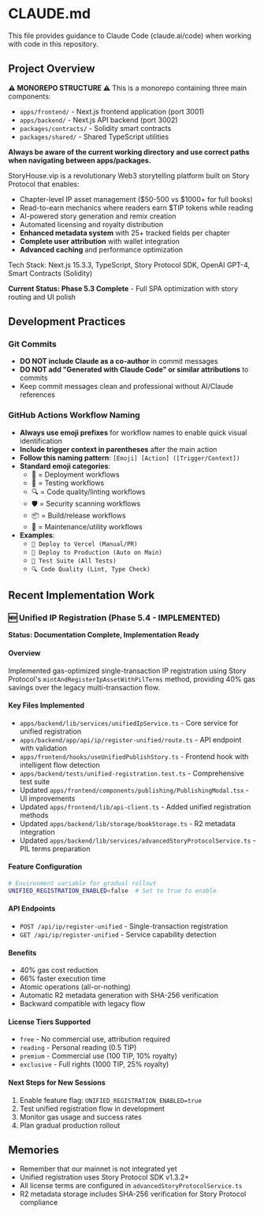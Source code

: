 # CLAUDE.md

This file provides guidance to Claude Code (claude.ai/code) when working with code in this repository.

## Project Overview

**⚠️ MONOREPO STRUCTURE ⚠️**
This is a monorepo containing three main components:
- `apps/frontend/` - Next.js frontend application (port 3001)
- `apps/backend/` - Next.js API backend (port 3002)  
- `packages/contracts/` - Solidity smart contracts
- `packages/shared/` - Shared TypeScript utilities

**Always be aware of the current working directory and use correct paths when navigating between apps/packages.**

StoryHouse.vip is a revolutionary Web3 storytelling platform built on Story Protocol that enables:
- Chapter-level IP asset management ($50-500 vs $1000+ for full books)
- Read-to-earn mechanics where readers earn $TIP tokens while reading
- AI-powered story generation and remix creation
- Automated licensing and royalty distribution
- **Enhanced metadata system** with 25+ tracked fields per chapter
- **Complete user attribution** with wallet integration
- **Advanced caching** and performance optimization

Tech Stack: Next.js 15.3.3, TypeScript, Story Protocol SDK, OpenAI GPT-4, Smart Contracts (Solidity)

**Current Status: Phase 5.3 Complete** - Full SPA optimization with story routing and UI polish

## Development Practices

### Git Commits
- **DO NOT include Claude as a co-author** in commit messages
- **DO NOT add "Generated with Claude Code" or similar attributions** to commits
- Keep commit messages clean and professional without AI/Claude references

### GitHub Actions Workflow Naming
- **Always use emoji prefixes** for workflow names to enable quick visual identification
- **Include trigger context in parentheses** after the main action
- **Follow this naming pattern**: `[Emoji] [Action] ([Trigger/Context])`
- **Standard emoji categories**:
  - 🚀 = Deployment workflows
  - 🧪 = Testing workflows
  - 🔍 = Code quality/linting workflows
  - 🛡️ = Security scanning workflows
  - 📦 = Build/release workflows
  - 🔧 = Maintenance/utility workflows
- **Examples**:
  - `🚀 Deploy to Vercel (Manual/PR)`
  - `🚀 Deploy to Production (Auto on Main)`
  - `🧪 Test Suite (All Tests)`
  - `🔍 Code Quality (Lint, Type Check)`

## Recent Implementation Work

### 🆕 Unified IP Registration (Phase 5.4 - IMPLEMENTED)

**Status: Documentation Complete, Implementation Ready**

#### Overview
Implemented gas-optimized single-transaction IP registration using Story Protocol's `mintAndRegisterIpAssetWithPilTerms` method, providing 40% gas savings over the legacy multi-transaction flow.

#### Key Files Implemented
- `apps/backend/lib/services/unifiedIpService.ts` - Core service for unified registration
- `apps/backend/app/api/ip/register-unified/route.ts` - API endpoint with validation
- `apps/frontend/hooks/useUnifiedPublishStory.ts` - Frontend hook with intelligent flow detection
- `apps/backend/tests/unified-registration.test.ts` - Comprehensive test suite
- Updated `apps/frontend/components/publishing/PublishingModal.tsx` - UI improvements
- Updated `apps/frontend/lib/api-client.ts` - Added unified registration methods
- Updated `apps/backend/lib/storage/bookStorage.ts` - R2 metadata integration
- Updated `apps/backend/lib/services/advancedStoryProtocolService.ts` - PIL terms preparation

#### Feature Configuration
```bash
# Environment variable for gradual rollout
UNIFIED_REGISTRATION_ENABLED=false  # Set to true to enable
```

#### API Endpoints
- `POST /api/ip/register-unified` - Single-transaction registration
- `GET /api/ip/register-unified` - Service capability detection

#### Benefits
- 40% gas cost reduction
- 66% faster execution time  
- Atomic operations (all-or-nothing)
- Automatic R2 metadata generation with SHA-256 verification
- Backward compatible with legacy flow

#### License Tiers Supported
- `free` - No commercial use, attribution required
- `reading` - Personal reading (0.5 TIP)
- `premium` - Commercial use (100 TIP, 10% royalty)
- `exclusive` - Full rights (1000 TIP, 25% royalty)

#### Next Steps for New Sessions
1. Enable feature flag: `UNIFIED_REGISTRATION_ENABLED=true`
2. Test unified registration flow in development
3. Monitor gas usage and success rates
4. Plan gradual production rollout

## Memories

- Remember that our mainnet is not integrated yet
- Unified registration uses Story Protocol SDK v1.3.2+ 
- All license terms are configured in `advancedStoryProtocolService.ts`
- R2 metadata storage includes SHA-256 verification for Story Protocol compliance